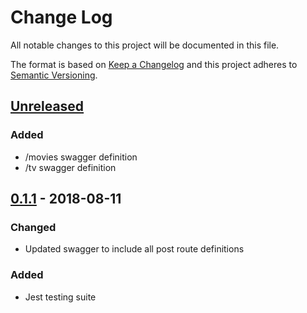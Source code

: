 # Change Log

All notable changes to this project will be documented in this file.

The format is based on [Keep a Changelog](http://keepachangelog.com/)
and this project adheres to [Semantic Versioning](http://semver.org/).

## [Unreleased][]
### Added
- /movies swagger definition
- /tv swagger definition

## [0.1.1][] - 2018-08-11
### Changed
- Updated swagger to include all post route definitions

### Added
- Jest testing suite


[Unreleased]: https://github.com/tomdaniels/plex-requests-api/compare/v0.1.1...HEAD
[0.1.1]: https://github.com/tomdaniels/plex-requests-api/tree/v0.1.1
